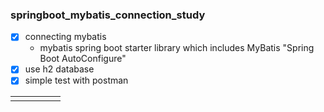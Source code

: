 ### springboot_mybatis_connection_study

- [x] connecting mybatis 
  - mybatis spring boot starter library which includes MyBatis "Spring Boot AutoConfigure"
- [x] use h2 database
- [x] simple test with postman

|   |   |   |   |   |
  |---|---|---|---|---|
|   |   |   |   |   |